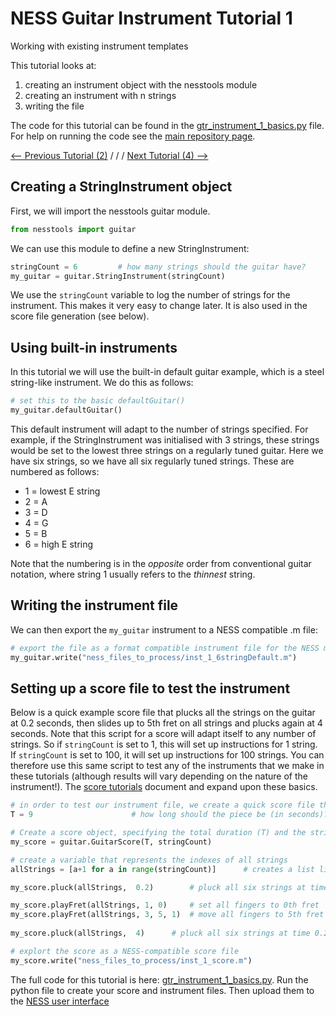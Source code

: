 # NESS Guitar Instrument Tutorial 1
Working with existing instrument templates


This tutorial looks at:

1. creating an instrument object with the nesstools module
2. creating an instrument with n strings
3. writing the file

The code for this tutorial can be found in the [gtr_instrument_1_basics.py](https://github.com/tommmmudd/ness-tools/gtr_instrument_1_basics.py) file. For help on running the code see the [main repository page](https://tommmmudd.github.io/ness-tools/).

[<-- Previous Tutorial (2)](https://tommmmudd.github.io/ness-tools/tutorials/tutorial2)  / / /  [Next Tutorial (4) -->](https://tommmmudd.github.io/ness-tools/tutorials/tutorial4)

## Creating a StringInstrument object
First, we will import the nesstools guitar module.
```python
from nesstools import guitar
```
We can use this module to define a new StringInstrument:
```python
stringCount = 6         # how many strings should the guitar have?
my_guitar = guitar.StringInstrument(stringCount)
```
We use the `stringCount` variable to log the number of strings for the instrument. This makes it very easy to change later. It is also used in the score file generation (see below).

## Using built-in instruments
In this tutorial we will use the built-in default guitar example, which is a steel string-like instrument. We do this as follows:

```python
# set this to the basic defaultGuitar()
my_guitar.defaultGuitar()
```
This default instrument will adapt to the number of strings specified. For example, if the StringInstrument was initialised with 3 strings, these strings would be set to the lowest three strings on a regularly tuned guitar. Here we have six strings, so we have all six regularly tuned strings. These are numbered as follows:

- 1 = lowest E string
- 2 = A
- 3 = D
- 4 = G
- 5 = B
- 6 = high E string

Note that the numbering is in the *opposite* order from conventional guitar notation, where string 1 usually refers to the *thinnest* string.

## Writing the instrument file
We can then export the `my_guitar` instrument to a NESS compatible .m file:

```python
# export the file as a format compatible instrument file for the NESS model
my_guitar.write("ness_files_to_process/inst_1_6stringDefault.m")
```

## Setting up a score file to test the instrument
Below is a quick example score file that plucks all the strings on the guitar at 0.2 seconds, then slides up to 5th fret on all strings and plucks again at 4 seconds. Note that this script for a score will adapt itself to any number of strings. So if `stringCount` is set to 1, this will set up instructions for 1 string. If `stringCount` is set to 100, it will set up instructions for 100 strings. You can therefore use this same script to test any of the instruments that we make in these tutorials (although results will vary depending on the nature of the instrument!).
The [score tutorials](https://tommmmudd.github.io/ness-tools/)  document and expand upon these basics.

```python
# in order to test our instrument file, we create a quick score file that will play all the strings from 1 to [stringCount]
T = 9                      # how long should the piece be (in seconds)?

# Create a score object, specifying the total duration (T) and the string count (stringCount)
my_score = guitar.GuitarScore(T, stringCount)       

# create a variable that represents the indexes of all strings
allStrings = [a+1 for a in range(stringCount)]		# creates a list like [1, 2, 3, 4, 5, 6] - a value for each string

my_score.pluck(allStrings, 	0.2)		# pluck all six strings at time 0.2 at fret 0

my_score.playFret(allStrings, 1, 0)		# set all fingers to 0th fret
my_score.playFret(allStrings, 3, 5, 1)	# move all fingers to 5th fret
		
my_score.pluck(allStrings, 	4)		# pluck all six strings at time 0.2 at fret 0

# explort the score as a NESS-compatible score file
my_score.write("ness_files_to_process/inst_1_score.m")
```

The full code for this tutorial is here: [gtr_instrument_1_basics.py](https://github.com/tommmmudd/ness-tools/gtr_instrument_1_basics.py).
Run the python file to create your score and instrument files. Then upload them to the [NESS user interface](https://ness-frontend.eca.ed.ac.uk/)
